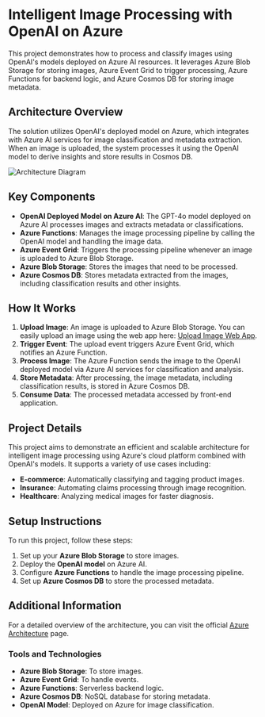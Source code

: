 # Intelligent Image Processing with OpenAI on Azure

This project demonstrates how to process and classify images using OpenAI's models deployed on Azure AI resources. It leverages Azure Blob Storage for storing images, Azure Event Grid to trigger processing, Azure Functions for backend logic, and Azure Cosmos DB for storing image metadata.

## Architecture Overview
The solution utilizes OpenAI's deployed model on Azure, which integrates with Azure AI services for image classification and metadata extraction. When an image is uploaded, the system processes it using the OpenAI model to derive insights and store results in Cosmos DB.

![Architecture Diagram](https://private-user-images.githubusercontent.com/113801007/414799870-5346ce36-2b49-457e-bab4-128162813dfd.png?jwt=eyJhbGciOiJIUzI1NiIsInR5cCI6IkpXVCJ9.eyJpc3MiOiJnaXRodWIuY29tIiwiYXVkIjoicmF3LmdpdGh1YnVzZXJjb250ZW50LmNvbSIsImtleSI6ImtleTUiLCJleHAiOjE3Mzk5ODEwODMsIm5iZiI6MTczOTk4MDc4MywicGF0aCI6Ii8xMTM4MDEwMDcvNDE0Nzk5ODcwLTUzNDZjZTM2LTJiNDktNDU3ZS1iYWI0LTEyODE2MjgxM2RmZC5wbmc_WC1BbXotQWxnb3JpdGhtPUFXUzQtSE1BQy1TSEEyNTYmWC1BbXotQ3JlZGVudGlhbD1BS0lBVkNPRFlMU0E1M1BRSzRaQSUyRjIwMjUwMjE5JTJGdXMtZWFzdC0xJTJGczMlMkZhd3M0X3JlcXVlc3QmWC1BbXotRGF0ZT0yMDI1MDIxOVQxNTU5NDNaJlgtQW16LUV4cGlyZXM9MzAwJlgtQW16LVNpZ25hdHVyZT1jNTRjMDNiNDI5Y2E1Yzg3ZDI4MmRjODQ5ODdiNjUxNTY2MDNjZmUzY2U5MGEzMjgyOTJiODgwMzJhZDhjZjE3JlgtQW16LVNpZ25lZEhlYWRlcnM9aG9zdCJ9.sFfNF-PnoBVSNqRNL560e2HFHa29UgdcHHjSG2wnp64)

## Key Components

- **OpenAI Deployed Model on Azure AI**: The GPT-4o model deployed on Azure AI processes images and extracts metadata or classifications.
- **Azure Functions**: Manages the image processing pipeline by calling the OpenAI model and handling the image data.
- **Azure Event Grid**: Triggers the processing pipeline whenever an image is uploaded to Azure Blob Storage.
- **Azure Blob Storage**: Stores the images that need to be processed.
- **Azure Cosmos DB**: Stores metadata extracted from the images, including classification results and other insights.

## How It Works
1. **Upload Image**: An image is uploaded to Azure Blob Storage.  You can easily upload an image using the web app here: [Upload Image Web App](https://smartimageuploader.xyz/).
2. **Trigger Event**: The upload event triggers Azure Event Grid, which notifies an Azure Function.
3. **Process Image**: The Azure Function sends the image to the OpenAI deployed model via Azure AI services for classification and analysis.
4. **Store Metadata**: After processing, the image metadata, including classification results, is stored in Azure Cosmos DB.
5. **Consume Data**: The processed metadata accessed by front-end application.



## Project Details
This project aims to demonstrate an efficient and scalable architecture for intelligent image processing using Azure's cloud platform combined with OpenAI's models. It supports a variety of use cases including:
- **E-commerce**: Automatically classifying and tagging product images.
- **Insurance**: Automating claims processing through image recognition.
- **Healthcare**: Analyzing medical images for faster diagnosis.


## Setup Instructions
To run this project, follow these steps:
1. Set up your **Azure Blob Storage** to store images.
2. Deploy the **OpenAI model** on Azure AI.
3. Configure **Azure Functions** to handle the image processing pipeline.
4. Set up **Azure Cosmos DB** to store the processed metadata.

## Additional Information
For a detailed overview of the architecture, you can visit the official [Azure Architecture](https://learn.microsoft.com/en-us/azure/architecture/ai-ml/idea/intelligent-apps-image-processing) page.

### Tools and Technologies
- **Azure Blob Storage**: To store images.
- **Azure Event Grid**: To handle events.
- **Azure Functions**: Serverless backend logic.
- **Azure Cosmos DB**: NoSQL database for storing metadata.
- **OpenAI Model**: Deployed on Azure for image classification.



